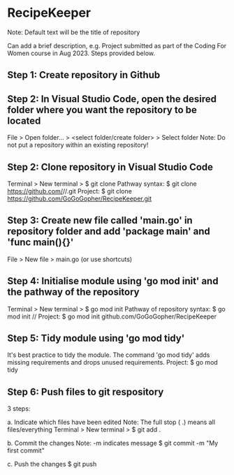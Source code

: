 # RecipeKeeper 
Note: Default text will be the title of repository

Can add a brief description, e.g. Project submitted as part of the Coding For Women course in Aug 2023. Steps provided below.

## Step 1: Create repository in Github

## Step 2: In Visual Studio Code, open the desired folder where you want the repository to be located
File > Open folder... > <select folder/create folder> > Select folder
Note: Do not put a repository within an existing repository!

## Step 2: Clone repository in Visual Studio Code
Terminal > New terminal > $ git clone <paste link to your repository>
Pathway syntax: $ git clone <https://github.com/>/<github username>/<name of repository>.git
Project: $ git clone https://github.com/GoGoGopher/RecipeKeeper.git 

## Step 3: Create new file called 'main.go' in repository folder and add 'package main' and 'func main(){}'
File > New file > main.go (or use shortcuts) 

## Step 4: Initialise module using 'go mod init' and the pathway of the repository
Terminal > New terminal > $ go mod init <path of repository>
Pathway of repository syntax: $ go mod init <github path>/<github username>/<name of repository>
Project: $ go mod init github.com/GoGoGopher/RecipeKeeper 

## Step 5: Tidy module using 'go mod tidy'
It's best practice to tidy the module. The command 'go mod tidy' adds missing requirements and drops unused requirements. 
Project: $ go mod tidy

## Step 6: Push files to git respository
3 steps:

a. Indicate which files have been edited
Note: The full stop ( .) means all files/everything
Terminal > New terminal > $ git add . 

b. Commit the changes
Note: -m indicates message
$ git commit -m "My first commit"

c. Push the changes
$ git push
